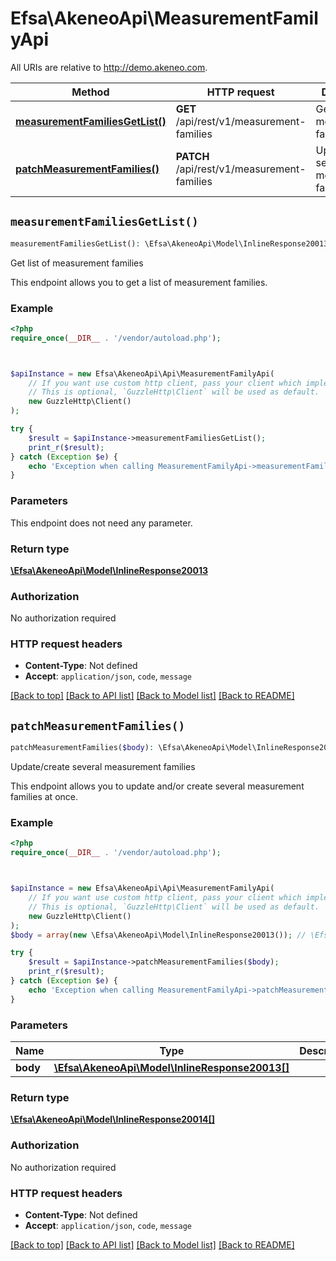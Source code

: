 # Efsa\AkeneoApi\MeasurementFamilyApi

All URIs are relative to http://demo.akeneo.com.

Method | HTTP request | Description
------------- | ------------- | -------------
[**measurementFamiliesGetList()**](MeasurementFamilyApi.md#measurementFamiliesGetList) | **GET** /api/rest/v1/measurement-families | Get list of measurement families
[**patchMeasurementFamilies()**](MeasurementFamilyApi.md#patchMeasurementFamilies) | **PATCH** /api/rest/v1/measurement-families | Update/create several measurement families


## `measurementFamiliesGetList()`

```php
measurementFamiliesGetList(): \Efsa\AkeneoApi\Model\InlineResponse20013
```

Get list of measurement families

This endpoint allows you to get a list of measurement families.

### Example

```php
<?php
require_once(__DIR__ . '/vendor/autoload.php');



$apiInstance = new Efsa\AkeneoApi\Api\MeasurementFamilyApi(
    // If you want use custom http client, pass your client which implements `GuzzleHttp\ClientInterface`.
    // This is optional, `GuzzleHttp\Client` will be used as default.
    new GuzzleHttp\Client()
);

try {
    $result = $apiInstance->measurementFamiliesGetList();
    print_r($result);
} catch (Exception $e) {
    echo 'Exception when calling MeasurementFamilyApi->measurementFamiliesGetList: ', $e->getMessage(), PHP_EOL;
}
```

### Parameters

This endpoint does not need any parameter.

### Return type

[**\Efsa\AkeneoApi\Model\InlineResponse20013**](../Model/InlineResponse20013.md)

### Authorization

No authorization required

### HTTP request headers

- **Content-Type**: Not defined
- **Accept**: `application/json`, `code`, `message`

[[Back to top]](#) [[Back to API list]](../../README.md#endpoints)
[[Back to Model list]](../../README.md#models)
[[Back to README]](../../README.md)

## `patchMeasurementFamilies()`

```php
patchMeasurementFamilies($body): \Efsa\AkeneoApi\Model\InlineResponse20014[]
```

Update/create several measurement families

This endpoint allows you to update and/or create several measurement families at once.

### Example

```php
<?php
require_once(__DIR__ . '/vendor/autoload.php');



$apiInstance = new Efsa\AkeneoApi\Api\MeasurementFamilyApi(
    // If you want use custom http client, pass your client which implements `GuzzleHttp\ClientInterface`.
    // This is optional, `GuzzleHttp\Client` will be used as default.
    new GuzzleHttp\Client()
);
$body = array(new \Efsa\AkeneoApi\Model\InlineResponse20013()); // \Efsa\AkeneoApi\Model\InlineResponse20013[]

try {
    $result = $apiInstance->patchMeasurementFamilies($body);
    print_r($result);
} catch (Exception $e) {
    echo 'Exception when calling MeasurementFamilyApi->patchMeasurementFamilies: ', $e->getMessage(), PHP_EOL;
}
```

### Parameters

Name | Type | Description  | Notes
------------- | ------------- | ------------- | -------------
 **body** | [**\Efsa\AkeneoApi\Model\InlineResponse20013[]**](../Model/InlineResponse20013.md)|  | [optional]

### Return type

[**\Efsa\AkeneoApi\Model\InlineResponse20014[]**](../Model/InlineResponse20014.md)

### Authorization

No authorization required

### HTTP request headers

- **Content-Type**: Not defined
- **Accept**: `application/json`, `code`, `message`

[[Back to top]](#) [[Back to API list]](../../README.md#endpoints)
[[Back to Model list]](../../README.md#models)
[[Back to README]](../../README.md)
